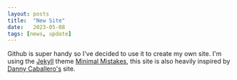 ```yaml
---
layout: posts
title:  "New Site"
date:   2023-05-08
tags: [news, update]
---
```


Github is super handy so I've decided to use it to create my own site. I'm using the [Jekyll][jekyll-site] theme [Minimal Mistakes][MM-site], this site is also heavily inspired by [Danny Caballero's][danny-site] site.


[jekyll-site]: http://jekyllrb.com/
[MM-site]: https://mmistakes.github.io/minimal-mistakes/docs/quick-start-guide/
[danny-site]: https://dannycaballero.info/